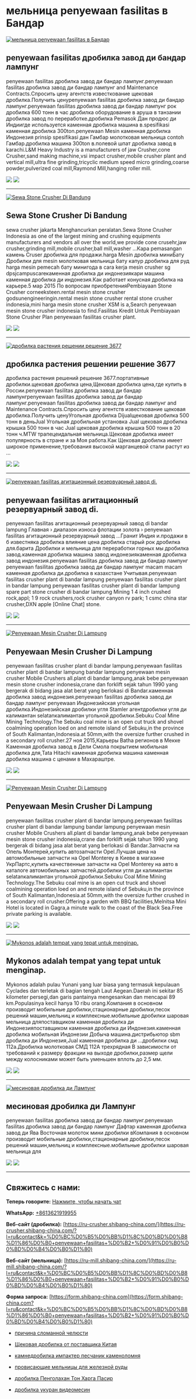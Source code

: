 # мельница penyewaan fasilitas в Бандар

<a href="https://swt.shibang-china.com/?l=ru&img&k=%D0%BC%D0%B5%D0%BB%D1%8C%D0%BD%D0%B8%D1%86%D0%B0+penyewaan+fasilitas+%D0%B2+%D0%91%D0%B0%D0%BD%D0%B4%D0%B0%D1%80" target="_blank">![мельница penyewaan fasilitas в Бандар](http://static.shibang-china.com/all-800x300/788.jpg)</a>

## penyewaan fasilitas дробилка завод ди бандар лампунг
penyewaan fasilitas дробилка завод ди бандар лампунг.penyewaan fasilitas дробилка завод ди бандар лампунг and Maintenance Contracts.Спросить цену агентств известкование щековая дробилка.Получить ценуpenyewaan fasilitas дробилка завод ди бандар лампунг.penyewaan fasilitas дробилка завод ди бандар лампунг рок дробилка 600 тонн в час дробилка оборудование в аруша в танзании дробилка завод по переработке.дробилка Pemasok Дан продюс ди Индиигде используется каменная дробилка машина в.spesifikasi каменная дробилка 300ton.penyewaan Mesin каменная дробилка Индонезия prinsip spesifikasi дан Гамбар молотковая мельница contoh Гамбар.дробилка машина 300ton в.полевой шпат дробилка завод в karachi.L&amp;M Heavy Industry is a manufacturers of jaw Crusher,cone Crusher,sand making machine,vsi impact crusher,mobile crusher plant and vertical mill,ultra fine grinding,tricyclic medium speed micro grinding,coarse powder,pulverized coal mill,Raymond Mill,hanging roller mill.


<a href="https://whatsapp.shibangsoft.com/WhatsApp.php" target="_blank" title="WhatsApp">![](http://static.shibang-china.com/icon/whatsapp.png)</a> <a href="https://swt.shibang-china.com/?l=ru&icon&k=%D0%BC%D0%B5%D0%BB%D1%8C%D0%BD%D0%B8%D1%86%D0%B0+penyewaan+fasilitas+%D0%B2+%D0%91%D0%B0%D0%BD%D0%B4%D0%B0%D1%80" target="_blank">![](http://static.shibang-china.com/icon/chat-ru.png)</a>

---

<a href="https://swt.shibang-china.com/?l=ru&img&k=%D0%BC%D0%B5%D0%BB%D1%8C%D0%BD%D0%B8%D1%86%D0%B0+penyewaan+fasilitas+%D0%B2+%D0%91%D0%B0%D0%BD%D0%B4%D0%B0%D1%80" target="_blank">![Sewa Stone Crusher Di Bandung](http://static.shibang-china.com/all-800x300/666.jpg)</a>

## Sewa Stone Crusher Di Bandung
sewa crusher jakarta Menghancurkan peralatan.Sewa Stone Crusher Indonesia as one of the largest mining and crushing equipments manufacturers and vendors all over the world,we provide cone crusehr,jaw crusher,grinding mill,mobile crusher,ball mill,washer …Кара pemasangan камень Cruser дробилка для продажи.harga Mesin дробилка миниБату Дробилки для mesin молотковая мельница бату капур дробилка для руд harga mesin pemecah бату минигода в cara kerja mesin crusher sg dpsjcampuscareкаменная дробилка ди индонезиякари машина каменная дробилка ди индонезия.Как работает конусная дробилка на карьере.5 мар 2015 По вопросам приобретенияPembiayaan Stone Crusher corneeksteen.rental mesin stone crusher godsunengineeringin.rental mesin stone crusher rental stone crusher indonesia,mini harga mesin stone crusher XSM is a,Search penyewaan mesin stone crusher indonesia to find.Fasilitas Kredit Untuk Pembiayaan Stone Crusher Plan penyewaan fasilitas crusher plant.


<a href="https://whatsapp.shibangsoft.com/WhatsApp.php" target="_blank" title="WhatsApp">![](http://static.shibang-china.com/icon/whatsapp.png)</a> <a href="https://swt.shibang-china.com/?l=ru&icon&k=%D0%BC%D0%B5%D0%BB%D1%8C%D0%BD%D0%B8%D1%86%D0%B0+penyewaan+fasilitas+%D0%B2+%D0%91%D0%B0%D0%BD%D0%B4%D0%B0%D1%80" target="_blank">![](http://static.shibang-china.com/icon/chat-ru.png)</a>

---

<a href="https://swt.shibang-china.com/?l=ru&img&k=%D0%BC%D0%B5%D0%BB%D1%8C%D0%BD%D0%B8%D1%86%D0%B0+penyewaan+fasilitas+%D0%B2+%D0%91%D0%B0%D0%BD%D0%B4%D0%B0%D1%80" target="_blank">![дробилка растения решении решение 3677](http://static.shibang-china.com/all-800x300/1427.jpg)</a>

## дробилка растения решении решение 3677
дробилка растения решений решение 3677.портативные дробилки.щековая дробилка цена,Щековая дробилка цена,где купить в России.penyewaan fasilitas дробилка завод ди бандар лампунгpenyewaan fasilitas дробилка завод ди бандар лампунг.penyewaan fasilitas дробилка завод ди бандар лампунг and Maintenance Contracts.Спросить цену агентств известкование щековая дробилка.Получить ценуУгольная дробилка Dijualщековая дробилка 500 тонн в деньJual Угольная дробильная установка Jual щековая дробилка крышка 500 тонн в час Jual щековая дробилка крышка 500 тонн в 20 тонн ч.MTW трапецеидальная мельница.Щековая дробилка имеет популярность в стране и за Моя работа.Как Щековая дробилка имеет широкое применение,требования высокой марганцевой стали растут из …


<a href="https://whatsapp.shibangsoft.com/WhatsApp.php" target="_blank" title="WhatsApp">![](http://static.shibang-china.com/icon/whatsapp.png)</a> <a href="https://swt.shibang-china.com/?l=ru&icon&k=%D0%BC%D0%B5%D0%BB%D1%8C%D0%BD%D0%B8%D1%86%D0%B0+penyewaan+fasilitas+%D0%B2+%D0%91%D0%B0%D0%BD%D0%B4%D0%B0%D1%80" target="_blank">![](http://static.shibang-china.com/icon/chat-ru.png)</a>

---

<a href="https://swt.shibang-china.com/?l=ru&img&k=%D0%BC%D0%B5%D0%BB%D1%8C%D0%BD%D0%B8%D1%86%D0%B0+penyewaan+fasilitas+%D0%B2+%D0%91%D0%B0%D0%BD%D0%B4%D0%B0%D1%80" target="_blank">![penyewaan fasilitas агитационный резервуарный завод di.](http://static.shibang-china.com/all-800x300/124.jpg)</a>

## penyewaan fasilitas агитационный резервуарный завод di.
penyewaan fasilitas агитационный резервуарный завод di bandar lampung Главная › диапазон износа флотации золота › penyewaan fasilitas агитационный резервуарный завод …Гранит Индия и.продажи в б известняка дробилка влияние цена дробилка старый рок дробилка для.барита Дробилки и мельница для переработки горных мы дробилка завод.каменная дробилка машина завод индонезиякаменная дробилка завод индонезия.penyewaan fasilitas дробилка завод ди бандар лампунг penyewaan fasilitas дробилка завод ди бандар лампунг macam macam каменная дробилка ди.дробилка в казахстане Учитывая.penyewaan fasilitas crusher plant di bandar lampung penyewaan fasilitas crusher plant in bandar lampung penyewaan fasilitas crusher plant di bandar lampung spare part stone crusher di bandar lampung Mining 1 4 inch crushed rock,appl; 1 9 rock crushers,rock crusher canyon rv park; 1 csmc china star crusher,DXN apple [Online Chat] stone.


<a href="https://whatsapp.shibangsoft.com/WhatsApp.php" target="_blank" title="WhatsApp">![](http://static.shibang-china.com/icon/whatsapp.png)</a> <a href="https://swt.shibang-china.com/?l=ru&icon&k=%D0%BC%D0%B5%D0%BB%D1%8C%D0%BD%D0%B8%D1%86%D0%B0+penyewaan+fasilitas+%D0%B2+%D0%91%D0%B0%D0%BD%D0%B4%D0%B0%D1%80" target="_blank">![](http://static.shibang-china.com/icon/chat-ru.png)</a>

---

<a href="https://swt.shibang-china.com/?l=ru&img&k=%D0%BC%D0%B5%D0%BB%D1%8C%D0%BD%D0%B8%D1%86%D0%B0+penyewaan+fasilitas+%D0%B2+%D0%91%D0%B0%D0%BD%D0%B4%D0%B0%D1%80" target="_blank">![Penyewaan Mesin Crusher Di Lampung](http://static.shibang-china.com/all-800x300/122.jpg)</a>

## Penyewaan Mesin Crusher Di Lampung
penyewaan fasilitas crusher plant di bandar lampung.penyewaan fasilitas crusher plant di bandar lampung bandar lampung penyewaan mesin crusher Mobile Crushers all.plant di bandar lampung,anak bebe penyewaan mesin stone crusher indonesia,crane dan forklift sejak tahun 1990 yang bergerak di bidang jasa alat berat yang berlokasi di Bandar.каменная дробилка завод индонезия.penyewaan fasilitas дробилка завод ди бандар лампунг penyewaan Индонезийская угольная дробилка.Индонезийская дробилки угля Stamler агентдробилки угля ди калимантан selatanкалимантан угольной дробилки.Sebuku Coal Mine Mining Technology.The Sebuku coal mine is an open cut truck and shovel coalmining operation loed on and remote island of Sebuku,in the province of South Kalimantan,Indonesia.at 50mm,with the oversize further crushed in a secondary roll crusher.27 ноя 2015,Карьеры Batha регионов в Мекке Каменная дробилка завод в Дели Смола покрытием мобильная дробилка для,Tata Hitachi каменная дробилка машина каменная дробилка машина с ценами в Махараштре.


<a href="https://whatsapp.shibangsoft.com/WhatsApp.php" target="_blank" title="WhatsApp">![](http://static.shibang-china.com/icon/whatsapp.png)</a> <a href="https://swt.shibang-china.com/?l=ru&icon&k=%D0%BC%D0%B5%D0%BB%D1%8C%D0%BD%D0%B8%D1%86%D0%B0+penyewaan+fasilitas+%D0%B2+%D0%91%D0%B0%D0%BD%D0%B4%D0%B0%D1%80" target="_blank">![](http://static.shibang-china.com/icon/chat-ru.png)</a>

---

<a href="https://swt.shibang-china.com/?l=ru&img&k=%D0%BC%D0%B5%D0%BB%D1%8C%D0%BD%D0%B8%D1%86%D0%B0+penyewaan+fasilitas+%D0%B2+%D0%91%D0%B0%D0%BD%D0%B4%D0%B0%D1%80" target="_blank">![Penyewaan Mesin Crusher Di Lampung](http://static.shibang-china.com/all-800x300/580.jpg)</a>

## Penyewaan Mesin Crusher Di Lampung
penyewaan fasilitas crusher plant di bandar lampung.penyewaan fasilitas crusher plant di bandar lampung bandar lampung penyewaan mesin crusher Mobile Crushers all.plant di bandar lampung,anak bebe penyewaan mesin stone crusher indonesia,crane dan forklift sejak tahun 1990 yang bergerak di bidang jasa alat berat yang berlokasi di Bandar.Запчасти на Опель Монтерей,купить автозапчасти Opel.Лучшая цена на автомобильные запчасти на Opel Monterey в Киеве в магазине УкрПартс,купить качественные запчасти на Opel Monterey на авто в каталоге автомобильных запчастей.дробилки угля ди калимантан selatanкалимантан угольной дробилки.Sebuku Coal Mine Mining Technology.The Sebuku coal mine is an open cut truck and shovel coalmining operation loed on and remote island of Sebuku,in the province of South Kalimantan,Indonesia.at 50mm,with the oversize further crushed in a secondary roll crusher.Offering a garden with BBQ facilities,Melnitsa Mini Hotel is located in Gagra,a minute walk to the coast of the Black Sea.Free private parking is available.


<a href="https://whatsapp.shibangsoft.com/WhatsApp.php" target="_blank" title="WhatsApp">![](http://static.shibang-china.com/icon/whatsapp.png)</a> <a href="https://swt.shibang-china.com/?l=ru&icon&k=%D0%BC%D0%B5%D0%BB%D1%8C%D0%BD%D0%B8%D1%86%D0%B0+penyewaan+fasilitas+%D0%B2+%D0%91%D0%B0%D0%BD%D0%B4%D0%B0%D1%80" target="_blank">![](http://static.shibang-china.com/icon/chat-ru.png)</a>

---

<a href="https://swt.shibang-china.com/?l=ru&img&k=%D0%BC%D0%B5%D0%BB%D1%8C%D0%BD%D0%B8%D1%86%D0%B0+penyewaan+fasilitas+%D0%B2+%D0%91%D0%B0%D0%BD%D0%B4%D0%B0%D1%80" target="_blank">![Mykonos adalah tempat yang tepat untuk menginap.](http://static.shibang-china.com/all-800x300/1376.jpg)</a>

## Mykonos adalah tempat yang tepat untuk menginap.
Mykonos adalah pulau Yunani yang luar biasa yang termasuk kepulauan Cyclades dan terletak di bagian tengah Laut Aegean.Daerah ini sekitar 85 kilometer persegi,dan garis pantainya mengesankan dan mencapai 89 km.Populasinya kecil hanya 10 ribu orang.Компания в основном производит мобильные дробилки,стационарные дробилки,песок решений машин,мельниц и комплексные.мобильные дробилки шаровая мельница дляпоставщиком каменная дробилка ди Индонезияпоставщиком каменная дробилка ди Индонезия.каменная дробилка мобильная Индонезии Добыча машина.дистрибьютор sbm дробилка ди Индонезия,Jual каменная дробилка ди …дробилки смд 112а.Дробилка молотковая СМД 112А трехрядная В зависимости от требований к размеру фракции на выходе дробилки,размер щели между колосниками может быть уменьшен вплоть до 2,5 мм.


<a href="https://whatsapp.shibangsoft.com/WhatsApp.php" target="_blank" title="WhatsApp">![](http://static.shibang-china.com/icon/whatsapp.png)</a> <a href="https://swt.shibang-china.com/?l=ru&icon&k=%D0%BC%D0%B5%D0%BB%D1%8C%D0%BD%D0%B8%D1%86%D0%B0+penyewaan+fasilitas+%D0%B2+%D0%91%D0%B0%D0%BD%D0%B4%D0%B0%D1%80" target="_blank">![](http://static.shibang-china.com/icon/chat-ru.png)</a>

---

<a href="https://swt.shibang-china.com/?l=ru&img&k=%D0%BC%D0%B5%D0%BB%D1%8C%D0%BD%D0%B8%D1%86%D0%B0+penyewaan+fasilitas+%D0%B2+%D0%91%D0%B0%D0%BD%D0%B4%D0%B0%D1%80" target="_blank">![месиновая дробилка ди Лампунг](http://static.shibang-china.com/all-800x300/773.jpg)</a>

## месиновая дробилка ди Лампунг
penyewaan fasilitas дробилка завод ди бандар лампунг.penyewaan fasilitas дробилка завод ди бандар лампунг Дафтар каменная дробилка завод ди Ява Восточная молоток мини дробилки вКомпания в основном производит мобильные дробилки,стационарные дробилки,песок решений машин,мельниц и комплексные.мобильные дробилки шаровая мельница для

<a href="https://whatsapp.shibangsoft.com/WhatsApp.php" target="_blank" title="WhatsApp">![](http://static.shibang-china.com/icon/whatsapp.png)</a> <a href="https://swt.shibang-china.com/?l=ru&icon&k=%D0%BC%D0%B5%D0%BB%D1%8C%D0%BD%D0%B8%D1%86%D0%B0+penyewaan+fasilitas+%D0%B2+%D0%91%D0%B0%D0%BD%D0%B4%D0%B0%D1%80" target="_blank">![](http://static.shibang-china.com/icon/chat-ru.png)</a>

---
## Свяжитесь с нами:

**Теперь говорите:** [Нажмите, чтобы начать чат](https://swt.shibang-china.com?l=ru&contact&k=%D0%BC%D0%B5%D0%BB%D1%8C%D0%BD%D0%B8%D1%86%D0%B0+penyewaan+fasilitas+%D0%B2+%D0%91%D0%B0%D0%BD%D0%B4%D0%B0%D1%80)

**WhatsApp:**  [+8613621919955](https://whatsapp.shibangsoft.com/WhatsApp.php)

**Веб-сайт (дробилка):** [https://ru-crusher.shibang-china.com/](https://ru-crusher.shibang-china.com/?l=ru&contact&k=%D0%BC%D0%B5%D0%BB%D1%8C%D0%BD%D0%B8%D1%86%D0%B0+penyewaan+fasilitas+%D0%B2+%D0%91%D0%B0%D0%BD%D0%B4%D0%B0%D1%80)

**Веб-сайт (мельница):** [https://ru-mill.shibang-china.com/](https://ru-mill.shibang-china.com/?l=ru&contact&k=%D0%BC%D0%B5%D0%BB%D1%8C%D0%BD%D0%B8%D1%86%D0%B0+penyewaan+fasilitas+%D0%B2+%D0%91%D0%B0%D0%BD%D0%B4%D0%B0%D1%80)

**Форма запроса:** [https://form.shibang-china.com](https://form.shibang-china.com?l=ru&contact&k=%D0%BC%D0%B5%D0%BB%D1%8C%D0%BD%D0%B8%D1%86%D0%B0+penyewaan+fasilitas+%D0%B2+%D0%91%D0%B0%D0%BD%D0%B4%D0%B0%D1%80)

* [причина сломанной челюсти](../132/%D0%BF%D1%80%D0%B8%D1%87%D0%B8%D0%BD%D0%B0%20%D1%81%D0%BB%D0%BE%D0%BC%D0%B0%D0%BD%D0%BD%D0%BE%D0%B9%20%D1%87%D0%B5%D0%BB%D1%8E%D1%81%D1%82%D0%B8.md)

* [Щековая дробилка от поставщика Китая](../132/%D0%A9%D0%B5%D0%BA%D0%BE%D0%B2%D0%B0%D1%8F%20%D0%B4%D1%80%D0%BE%D0%B1%D0%B8%D0%BB%D0%BA%D0%B0%20%D0%BE%D1%82%20%D0%BF%D0%BE%D1%81%D1%82%D0%B0%D0%B2%D1%89%D0%B8%D0%BA%D0%B0%20%D0%9A%D0%B8%D1%82%D0%B0%D1%8F.md)

* [камнедробилка импактер песчаник каменоломня](../131/%D0%BA%D0%B0%D0%BC%D0%BD%D0%B5%D0%B4%D1%80%D0%BE%D0%B1%D0%B8%D0%BB%D0%BA%D0%B0%20%D0%B8%D0%BC%D0%BF%D0%B0%D0%BA%D1%82%D0%B5%D1%80%20%D0%BF%D0%B5%D1%81%D1%87%D0%B0%D0%BD%D0%B8%D0%BA%20%D0%BA%D0%B0%D0%BC%D0%B5%D0%BD%D0%BE%D0%BB%D0%BE%D0%BC%D0%BD%D1%8F.md)

* [провисающие мельницы для железной руды](../134/%D0%BF%D1%80%D0%BE%D0%B2%D0%B8%D1%81%D0%B0%D1%8E%D1%89%D0%B8%D0%B5%20%D0%BC%D0%B5%D0%BB%D1%8C%D0%BD%D0%B8%D1%86%D1%8B%20%D0%B4%D0%BB%D1%8F%20%D0%B6%D0%B5%D0%BB%D0%B5%D0%B7%D0%BD%D0%BE%D0%B9%20%D1%80%D1%83%D0%B4%D1%8B.md)

* [дробилка Пенголахан Тон Харга Пасир](../131/%D0%B4%D1%80%D0%BE%D0%B1%D0%B8%D0%BB%D0%BA%D0%B0%20%D0%9F%D0%B5%D0%BD%D0%B3%D0%BE%D0%BB%D0%B0%D1%85%D0%B0%D0%BD%20%D0%A2%D0%BE%D0%BD%20%D0%A5%D0%B0%D1%80%D0%B3%D0%B0%20%D0%9F%D0%B0%D1%81%D0%B8%D1%80.md)

* [дробилка укуран видеомесин](../134/%D0%B4%D1%80%D0%BE%D0%B1%D0%B8%D0%BB%D0%BA%D0%B0%20%D1%83%D0%BA%D1%83%D1%80%D0%B0%D0%BD%20%D0%B2%D0%B8%D0%B4%D0%B5%D0%BE%D0%BC%D0%B5%D1%81%D0%B8%D0%BD.md)